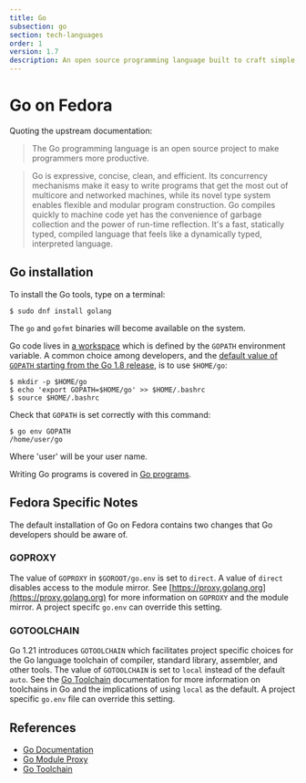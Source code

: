 ```yaml
---
title: Go
subsection: go
section: tech-languages
order: 1
version: 1.7
description: An open source programming language built to craft simple, reliable, and efficient software.
---
```


# Go on Fedora

Quoting the upstream documentation:

> The Go programming language is an open source project to make programmers more productive.

> Go is expressive, concise, clean, and efficient. Its concurrency mechanisms make it easy to write programs that get the most out of multicore and networked machines, while its novel type system enables flexible and modular program construction. Go compiles quickly to machine code yet has the convenience of garbage collection and the power of run-time reflection. It's a fast, statically typed, compiled language that feels like a dynamically typed, interpreted language.

## Go installation

To install the Go tools, type on a terminal:

```console
$ sudo dnf install golang
```

The `go` and `gofmt` binaries will become available on the system.

Go code lives in [a workspace](https://golang.org/doc/code.html#Workspaces) which is defined by the `GOPATH` environment variable. A common choice among developers, and the [default value of `GOPATH` starting from the Go 1.8 release](https://tip.golang.org/doc/code.html#GOPATH), is to use `$HOME/go`:

```console
$ mkdir -p $HOME/go
$ echo 'export GOPATH=$HOME/go' >> $HOME/.bashrc
$ source $HOME/.bashrc
```

Check that `GOPATH` is set correctly with this command:

```console
$ go env GOPATH
/home/user/go
```

Where 'user' will be your user name.

Writing Go programs is covered in [Go programs](/tech/languages/go/go-programs.html).

## Fedora Specific Notes

The default installation of Go on Fedora contains two changes that Go developers should be aware of.

### GOPROXY

The value of `GOPROXY` in `$GOROOT/go.env` is set to `direct`. A value of `direct` disables access to the module mirror. See [https://proxy.golang.org](https://proxy.golang.org) for more information on `GOPROXY` and the module mirror. A project specifc `go.env` can override this setting.

### GOTOOLCHAIN

Go 1.21 introduces `GOTOOLCHAIN` which facilitates project specific choices for the Go language toolchain of compiler, standard library, assembler, and other tools. The value of `GOTOOLCHAIN` is set to `local` instead of the default `auto`. See the [Go Toolchain](https://go.dev/doc/toolchain) documentation for more information on toolchains in Go and the implications of using `local` as the default. A project specific `go.env` file can override this setting.


## References

- [Go Documentation](https://golang.org/doc/)
- [Go Module Proxy](https://proxy.golang.org)
- [Go Toolchain](https://go.dev/doc/toolchain)
